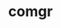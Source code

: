 ---
title: "comgr"
layout: cache
categories: [package, v0.21.0]
meta: {"versions": ["5.4.3", "5.6.1"], "compilers": ["gcc@=11.1.0", "gcc@=11.3.0", "gcc@=11.4.0"], "oss": ["ubuntu20.04", "ubuntu22.04"], "platforms": ["linux"], "targets": ["x86_64_v3"], "stacks": ["e4s", "gpu-tests", "ml-linux-x86_64-rocm", "root"], "num_specs": 5, "num_specs_by_stack": {"root": 5, "gpu-tests": 1, "e4s": 2, "ml-linux-x86_64-rocm": 2}}
spec_details: [{"hash": "72klkvo75bolmx6yruytvnakoakoyik7", "compiler": "gcc@=11.1.0", "versions": ["5.6.1"], "os": "ubuntu20.04", "platform": "linux", "target": "x86_64_v3", "variants": ["build_system=cmake", "build_type=Release", "generator=make", "~ipo"], "stacks": ["root", "gpu-tests"], "size": "-", "tarball": "https://binaries.spack.io/releases/v0.21.0/build_cache/linux-ubuntu20.04-x86_64_v3/gcc-11.1.0/comgr-5.6.1/linux-ubuntu20.04-x86_64_v3-gcc-11.1.0-comgr-5.6.1-72klkvo75bolmx6yruytvnakoakoyik7.spack"}, {"hash": "7xdkcb76ns44kodyujamo4rhtwa36aey", "compiler": "gcc@=11.4.0", "versions": ["5.6.1"], "os": "ubuntu20.04", "platform": "linux", "target": "x86_64_v3", "variants": ["build_system=cmake", "build_type=Release", "generator=make", "~ipo"], "stacks": ["root", "e4s"], "size": "-", "tarball": "https://binaries.spack.io/releases/v0.21.0/build_cache/linux-ubuntu20.04-x86_64_v3/gcc-11.4.0/comgr-5.6.1/linux-ubuntu20.04-x86_64_v3-gcc-11.4.0-comgr-5.6.1-7xdkcb76ns44kodyujamo4rhtwa36aey.spack"}, {"hash": "zlok276nsp5mxy5hx6efl35e23beiis2", "compiler": "gcc@=11.4.0", "versions": ["5.4.3"], "os": "ubuntu20.04", "platform": "linux", "target": "x86_64_v3", "variants": ["build_system=cmake", "build_type=Release", "generator=make", "~ipo"], "stacks": ["root", "e4s"], "size": "-", "tarball": "https://binaries.spack.io/releases/v0.21.0/build_cache/linux-ubuntu20.04-x86_64_v3/gcc-11.4.0/comgr-5.4.3/linux-ubuntu20.04-x86_64_v3-gcc-11.4.0-comgr-5.4.3-zlok276nsp5mxy5hx6efl35e23beiis2.spack"}, {"hash": "3aez3mrrg5ynzgcmrahmuqyq2cwh2vsj", "compiler": "gcc@=11.3.0", "versions": ["5.6.1"], "os": "ubuntu22.04", "platform": "linux", "target": "x86_64_v3", "variants": ["build_system=cmake", "build_type=Release", "generator=make", "~ipo"], "stacks": ["root", "ml-linux-x86_64-rocm"], "size": "-", "tarball": "https://binaries.spack.io/releases/v0.21.0/build_cache/linux-ubuntu22.04-x86_64_v3/gcc-11.3.0/comgr-5.6.1/linux-ubuntu22.04-x86_64_v3-gcc-11.3.0-comgr-5.6.1-3aez3mrrg5ynzgcmrahmuqyq2cwh2vsj.spack"}, {"hash": "g2x6qnmobqu52vyuswj4buptukn4a4zw", "compiler": "gcc@=11.3.0", "versions": ["5.6.1"], "os": "ubuntu22.04", "platform": "linux", "target": "x86_64_v3", "variants": ["build_system=cmake", "build_type=Release", "generator=make", "~ipo"], "stacks": ["root", "ml-linux-x86_64-rocm"], "size": "-", "tarball": "https://binaries.spack.io/releases/v0.21.0/build_cache/linux-ubuntu22.04-x86_64_v3/gcc-11.3.0/comgr-5.6.1/linux-ubuntu22.04-x86_64_v3-gcc-11.3.0-comgr-5.6.1-g2x6qnmobqu52vyuswj4buptukn4a4zw.spack"}]
---